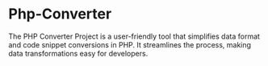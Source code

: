 # Php-Converter
The PHP Converter Project is a user-friendly tool that simplifies data format and code snippet conversions in PHP. It streamlines the process, making data transformations easy for developers.
